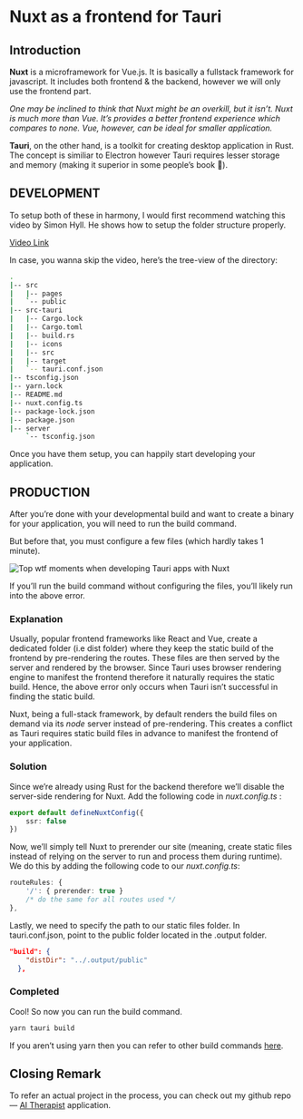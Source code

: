 # Nuxt as a frontend for Tauri

## Introduction

**Nuxt** is a microframework for Vue.js. It is basically a fullstack framework for javascript. It includes both frontend & the backend, however we will only use the frontend part.

_One may be inclined to think that Nuxt might be an overkill, but it isn’t. Nuxt is much more than Vue. It’s provides a better frontend experience which compares to none. Vue, however, can be ideal for smaller application._

**Tauri**, on the other hand, is a toolkit for creating desktop application in Rust. The concept is similiar to Electron however Tauri requires lesser storage and memory (making it superior in some people’s book 👀).

## DEVELOPMENT

To setup both of these in harmony, I would first recommend watching this video by Simon Hyll. He shows how to setup the folder structure properly.

[Video Link](https://www.youtube.com/watch?v=MOnf_kGI6L0)

In case, you wanna skip the video, here’s the tree-view of the directory:

```bash
.
|-- src
|   |-- pages
|   `-- public
|-- src-tauri
|   |-- Cargo.lock
|   |-- Cargo.toml
|   |-- build.rs
|   |-- icons
|   |-- src
|   |-- target
|   `-- tauri.conf.json
|-- tsconfig.json
|-- yarn.lock
|-- README.md
|-- nuxt.config.ts
|-- package-lock.json
|-- package.json
|-- server
    `-- tsconfig.json
```

Once you have them setup, you can happily start developing your application.

## PRODUCTION

After you’re done with your developmental build and want to create a binary for your application, you will need to run the build command.

But before that, you must configure a few files (which hardly takes 1 minute).

![Top wtf moments when developing Tauri apps with Nuxt](https://dev-to-uploads.s3.amazonaws.com/uploads/articles/muwd784uef5exx5hj9p6.png)

If you’ll run the build command without configuring the files, you’ll likely run into the above error.

### Explanation

Usually, popular frontend frameworks like React and Vue, create a dedicated folder (i.e dist folder) where they keep the static build of the frontend by pre-rendering the routes. These files are then served by the server and rendered by the browser. Since Tauri uses browser rendering engine to manifest the frontend therefore it naturally requires the static build. Hence, the above error only occurs when Tauri isn’t successful in finding the static build.

Nuxt, being a full-stack framework, by default renders the build files on demand via its _node_ server instead of pre-rendering. This creates a conflict as Tauri requires static build files in advance to manifest the frontend of your application.

### Solution

Since we’re already using Rust for the backend therefore we’ll disable the server-side rendering for Nuxt.
Add the following code in _nuxt.config.ts_ :

```typescript
export default defineNuxtConfig({
    ssr: false
})
```

Now, we’ll simply tell Nuxt to prerender our site (meaning, create static files instead of relying on the server to run and process them during runtime). We do this by adding the following code to our _nuxt.config.ts_:

```typescript
routeRules: {
    '/': { prerender: true }
    /* do the same for all routes used */
},
```

Lastly, we need to specify the path to our static files folder. In tauri.conf.json, point to the public folder located in the .output folder.

```json
"build": {
    "distDir": "../.output/public"    
  },
```

### Completed

Cool! So now you can run the build command.

```bash
yarn tauri build
```

If you aren’t using yarn then you can refer to other build commands [here](https://tauri.app/v1/guides/building/windows/).

## Closing Remark

To refer an actual project in the process, you can check out my github repo— [AI Therapist](https://github.com/kinxyo/CooperAI) application.

